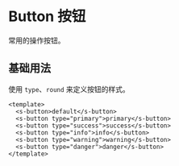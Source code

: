 # Button 按钮

常用的操作按钮。

## 基础用法

使用 `type`、`round` 来定义按钮的样式。

```vue preview
<template>
  <s-button>default</s-button>
  <s-button type="primary">primary</s-button>
  <s-button type="success">success</s-button>
  <s-button type="info">info</s-button>
  <s-button type="warning">warning</s-button>
  <s-button type="danger">danger</s-button>
</template>
```
